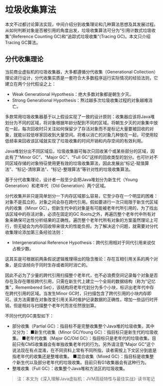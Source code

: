 # 垃圾收集算法

本文不过都讨论算法实现，中间介绍分到收集理论和几种算法思想及其发展过程。从如何判断对象是否被引用的角度出发，垃圾收集算法可分为“引用计数式垃圾收集”(Reference Counting GC)和“追踪式垃圾收集”(Tracing GC)。本文只介绍Tracing GC算法。

## 分代收集理论

当前商业虚拟机的垃圾收集器，大多都遵循分代收集（Generational Collection）理论进行设计，分代收集实质是一套符合大多数程序运行实际情况的经验法则，它建立在两个分代假设之上：

* Weak Generational Hypothesis：绝大多数对象都是朝生夕灭。
* Strong Generational Hypothesis：熬过越多次垃圾收集过程的对象越难消亡。

多款常用垃圾收集器基于以上假设实现了一致的设计原则：收集器应该将Java堆划分为不同的区域，将对象根据年龄分配到不同的区域。将朝生夕灭的对象集中放在一起，每次回收时只关注如何保留少了存活对象而不是标记大量要被回收的对象，就能以较低嗲家回收到大量空间。将难以消亡的对象几种放在一起，可使用较低频率来回收该区域就实现了垃圾收集的时间开销和内存空间的有效利用。

Java堆划分出不同区域后，垃圾收集器可每次只回收某个或某些部分的区域，因此有了“Minor GC”、“Major GC”、“Full GC”这样的回收类型的划分。也可针对不同区域存储的对象特征使用更有效的垃圾收集算法，因此发展出“标记-赋值算法”、“标记-清除算法”、“标记-整理算法”等针对性的垃圾收集算法。

基于分代收集理论，设计者一般至少会把Java堆划分为新生代（Young Generation）和老年代（Old Generation）两个区域。

分代收集并非只是简单划分一下内存区域那么容易，它至少存在一个明显的困难：对象不是孤立的，对象之间会存在跨代引用。假如要进行一次只局限于新生代区域内的收集（Minor GC），但新生代中的对象是有可能被老年代所引用的，为了找出该区域中的存活对象，必须在固定的GC Roots之外，再遍历整个老年代中所有对象来确保可达性分析结果的正确性。遍历整个老年代所有对象的方案虽然理论上可行，但无疑会为内存回收带来很大的性能负担。为了解决这个问题，就需要对分代收集理论添加第三条经验法则：

* Intergenerational Reference Hypothesis：跨代引用相对于同代引用来说仅占极少数。

这其实是可根据前两条假说逻辑推理得出的隐含推论：存在互相引用关系的两个对象，是应该倾向于同时生存或者同时消亡的。

因此不必为了少量的跨代引用扫描整个老年代，也不必浪费空间记录每个对象是否存在及存在哪些跨代引用，只需在新生代上建立一个全局的数据结构（称为“记忆集”，Remembered Set），该结构将老年代划分为多个小块，标识出老年代中存在跨代引用的区域。当发生Minor GC时，只扫描包含了跨代引用的小块内存即可。该方法需要在对象改变引用关系时维护记录数据的正确性，增加一些运行时开销，但是相对与扫描整个老年代而言任然很划算。

不同分代的GC类型如下：

* 部分收集（Partial GC）：指目标不是完整收集整个Java堆的垃圾收集，其中又分为：
  ■新生代收集（Minor GC/Young GC）：指目标只是新生代的垃圾收集。
  ■老年代收集（Major GC/Old GC）：指目标只是老年代的垃圾收集。目前只有CMS收集器会有单独收集老年代的行为。另外请注意“Major GC”这个说法现在有点混淆，在不同资料上常有不同所指，读者需按上下文区分到底是指老年代的收集还是整堆收集。
  ■混合收集（Mixed GC）：指目标是收集整个新生代以及部分老年代的垃圾收集。目前只有G1收集器会有这种行为。
* 整堆收集（Full GC）：收集整个Java堆和方法区的垃圾收集。



> 注：本文为《深入理解Java虚拟机：JVM高级特性与最佳实战》读书笔记